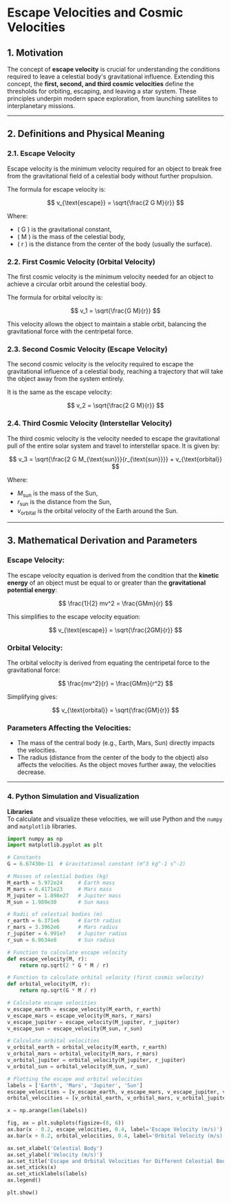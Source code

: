 # Escape Velocities and Cosmic Velocities

## 1. Motivation

The concept of **escape velocity** is crucial for understanding the conditions required to leave a celestial body's gravitational influence. Extending this concept, the **first, second, and third cosmic velocities** define the thresholds for orbiting, escaping, and leaving a star system. These principles underpin modern space exploration, from launching satellites to interplanetary missions.

---

## 2. Definitions and Physical Meaning

### 2.1. Escape Velocity

Escape velocity is the minimum velocity required for an object to break free from the gravitational field of a celestial body without further propulsion.

The formula for escape velocity is:

$$
v_{\text{escape}} = \sqrt{\frac{2 G M}{r}}
$$

Where:
- \( G \) is the gravitational constant,
- \( M \) is the mass of the celestial body,
- \( r \) is the distance from the center of the body (usually the surface).

### 2.2. First Cosmic Velocity (Orbital Velocity)

The first cosmic velocity is the minimum velocity needed for an object to achieve a circular orbit around the celestial body.

The formula for orbital velocity is:

$$
v_1 = \sqrt{\frac{G M}{r}}
$$

This velocity allows the object to maintain a stable orbit, balancing the gravitational force with the centripetal force.

### 2.3. Second Cosmic Velocity (Escape Velocity)

The second cosmic velocity is the velocity required to escape the gravitational influence of a celestial body, reaching a trajectory that will take the object away from the system entirely.

It is the same as the escape velocity:

$$
v_2 = \sqrt{\frac{2 G M}{r}}
$$

### 2.4. Third Cosmic Velocity (Interstellar Velocity)

The third cosmic velocity is the velocity needed to escape the gravitational pull of the entire solar system and travel to interstellar space. It is given by:

$$
v_3 = \sqrt{\frac{2 G M_{\text{sun}}}{r_{\text{sun}}}} + v_{\text{orbital}}
$$

Where:

- $M_{\text{sun}}$ is the mass of the Sun,
- $r_{\text{sun}}$ is the distance from the Sun,
- $v_{\text{orbital}}$ is the orbital velocity of the Earth around the Sun.

---

## 3. Mathematical Derivation and Parameters

### Escape Velocity:

The escape velocity equation is derived from the condition that the **kinetic energy** of an object must be equal to or greater than the **gravitational potential energy**:

$$
\frac{1}{2} mv^2 = \frac{GMm}{r}
$$

This simplifies to the escape velocity equation:

$$
v_{\text{escape}} = \sqrt{\frac{2GM}{r}}
$$

### Orbital Velocity:

The orbital velocity is derived from equating the centripetal force to the gravitational force:

$$
\frac{mv^2}{r} = \frac{GMm}{r^2}
$$

Simplifying gives:

$$
v_{\text{orbital}} = \sqrt{\frac{GM}{r}}
$$

### Parameters Affecting the Velocities:
- The mass of the central body (e.g., Earth, Mars, Sun) directly impacts the velocities.
- The radius (distance from the center of the body to the object) also affects the velocities. As the object moves further away, the velocities decrease.

---

### 4. Python Simulation and Visualization

**Libraries**  
To calculate and visualize these velocities, we will use Python and the `numpy` and `matplotlib` libraries.

```python
import numpy as np
import matplotlib.pyplot as plt

# Constants
G = 6.67430e-11  # Gravitational constant (m^3 kg^-1 s^-2)

# Masses of celestial bodies (kg)
M_earth = 5.972e24     # Earth mass
M_mars = 6.4171e23     # Mars mass
M_jupiter = 1.898e27   # Jupiter mass
M_sun = 1.989e30       # Sun mass

# Radii of celestial bodies (m)
r_earth = 6.371e6      # Earth radius
r_mars = 3.3962e6      # Mars radius
r_jupiter = 6.991e7    # Jupiter radius
r_sun = 6.9634e8       # Sun radius

# Function to calculate escape velocity
def escape_velocity(M, r):
    return np.sqrt(2 * G * M / r)

# Function to calculate orbital velocity (first cosmic velocity)
def orbital_velocity(M, r):
    return np.sqrt(G * M / r)

# Calculate escape velocities
v_escape_earth = escape_velocity(M_earth, r_earth)
v_escape_mars = escape_velocity(M_mars, r_mars)
v_escape_jupiter = escape_velocity(M_jupiter, r_jupiter)
v_escape_sun = escape_velocity(M_sun, r_sun)

# Calculate orbital velocities
v_orbital_earth = orbital_velocity(M_earth, r_earth)
v_orbital_mars = orbital_velocity(M_mars, r_mars)
v_orbital_jupiter = orbital_velocity(M_jupiter, r_jupiter)
v_orbital_sun = orbital_velocity(M_sun, r_sun)

# Plotting the escape and orbital velocities
labels = ['Earth', 'Mars', 'Jupiter', 'Sun']
escape_velocities = [v_escape_earth, v_escape_mars, v_escape_jupiter, v_escape_sun]
orbital_velocities = [v_orbital_earth, v_orbital_mars, v_orbital_jupiter, v_orbital_sun]

x = np.arange(len(labels))

fig, ax = plt.subplots(figsize=(8, 6))
ax.bar(x - 0.2, escape_velocities, 0.4, label='Escape Velocity (m/s)')
ax.bar(x + 0.2, orbital_velocities, 0.4, label='Orbital Velocity (m/s)')

ax.set_xlabel('Celestial Body')
ax.set_ylabel('Velocity (m/s)')
ax.set_title('Escape and Orbital Velocities for Different Celestial Bodies')
ax.set_xticks(x)
ax.set_xticklabels(labels)
ax.legend()

plt.show()
